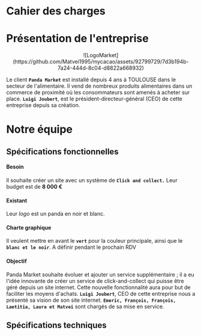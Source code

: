 #                        Cahier des charges

# Présentation de l'entreprise

<p align="center">
![LogoMarket](https://github.com/Matvei1995/mycacao/assets/92799729/7d3b194b-7a24-444d-8c04-d8822a668932)
</p>



Le client **`Panda Market`** est installé depuis 4 
ans à TOULOUSE dans le secteur de l'alimentaire.
Il vend de nombreux produits alimentaires dans un commerce de proximité où les consommateurs sont amenés à acheter sur place.
**`Luigi Joubert`**, est le président-directeur-général (CEO) de cette entreprise depuis sa création.

# Notre équipe



## Spécifications fonctionnelles

#### Besoin
Il souhaite créer un site avec un système de  **`Click and collect.`**
Leur budget est de ****8 000 €****

#### Existant
Leur *logo* est un panda en noir et blanc.

#### Charte graphique
Il veulent mettre en avant le **`vert`** pour la couleur principale, ainsi que le **`blanc et le noir`**.
A définir pendant le prochain RDV

#### Objectif 
Panda Market souhaite évoluer et ajouter un service supplémentaire ; il a eu l'idée innovante de créer un service de click-and-collect qui puisse être géré depuis un site internet. 
Cette nouvelle fonctionnalité aura pour but de faciliter les moyens d'achats.
**`Luigi Joubert`**, CEO de cette entreprise nous a présenté sa vision de son site internet.
**`Emeric, François, François, Laetitia, Laura et Matvei`** sont chargés de sa mise en service.   

## Spécifications techniques

